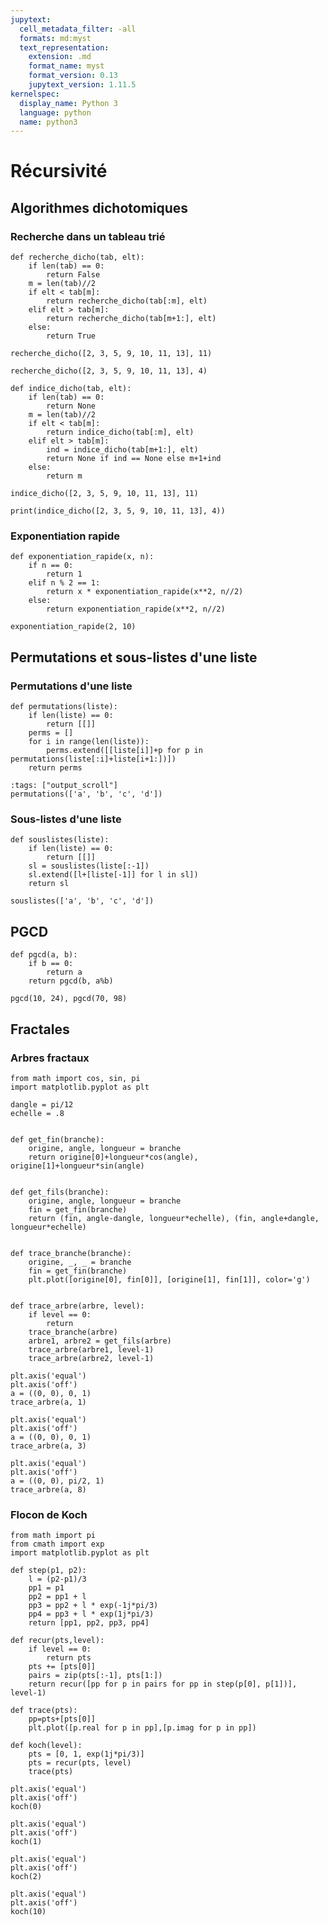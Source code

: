 ```yaml
---
jupytext:
  cell_metadata_filter: -all
  formats: md:myst
  text_representation:
    extension: .md
    format_name: myst
    format_version: 0.13
    jupytext_version: 1.11.5
kernelspec:
  display_name: Python 3
  language: python
  name: python3
---
```


# Récursivité

<!-- TODO Expliquer le principe général -->

## Algorithmes dichotomiques

### Recherche dans un tableau trié

```{code-cell}
def recherche_dicho(tab, elt):
    if len(tab) == 0:
        return False
    m = len(tab)//2
    if elt < tab[m]:
        return recherche_dicho(tab[:m], elt)
    elif elt > tab[m]:
        return recherche_dicho(tab[m+1:], elt)
    else:
        return True
```

```{code-cell}
recherche_dicho([2, 3, 5, 9, 10, 11, 13], 11)
```

```{code-cell}
recherche_dicho([2, 3, 5, 9, 10, 11, 13], 4)
```

```{code-cell}
def indice_dicho(tab, elt):
    if len(tab) == 0:
        return None
    m = len(tab)//2
    if elt < tab[m]:
        return indice_dicho(tab[:m], elt)
    elif elt > tab[m]:
        ind = indice_dicho(tab[m+1:], elt)
        return None if ind == None else m+1+ind
    else:
        return m
```

```{code-cell}
indice_dicho([2, 3, 5, 9, 10, 11, 13], 11)
```

```{code-cell}
print(indice_dicho([2, 3, 5, 9, 10, 11, 13], 4))
```

### Exponentiation rapide

<!-- TODO Explication -->

```{code-cell}
def exponentiation_rapide(x, n):
    if n == 0:
        return 1
    elif n % 2 == 1:
        return x * exponentiation_rapide(x**2, n//2)
    else:
        return exponentiation_rapide(x**2, n//2)
```

```{code-cell}
exponentiation_rapide(2, 10)
```

## Permutations et sous-listes d'une liste

### Permutations d'une liste

```{code-cell}
def permutations(liste):
    if len(liste) == 0:
        return [[]]
    perms = []
    for i in range(len(liste)):
        perms.extend([[liste[i]]+p for p in permutations(liste[:i]+liste[i+1:])])
    return perms
```

```{code-cell}
:tags: ["output_scroll"]
permutations(['a', 'b', 'c', 'd'])
```

### Sous-listes d'une liste

<!-- TODO Définir sous-liste -->

```{code-cell}
def souslistes(liste):
    if len(liste) == 0:
        return [[]]
    sl = souslistes(liste[:-1])
    sl.extend([l+[liste[-1]] for l in sl])
    return sl
```

```{code-cell}
souslistes(['a', 'b', 'c', 'd'])
```

## PGCD

<!-- TODO Peut-être dans l'intro pour expliquer le principe général -->

```{code-cell}
def pgcd(a, b):
    if b == 0:
        return a
    return pgcd(b, a%b)
```

```{code-cell}
pgcd(10, 24), pgcd(70, 98)
```

## Fractales

### Arbres fractaux

```{code-cell}
from math import cos, sin, pi
import matplotlib.pyplot as plt

dangle = pi/12
echelle = .8


def get_fin(branche):
    origine, angle, longueur = branche
    return origine[0]+longueur*cos(angle), origine[1]+longueur*sin(angle)


def get_fils(branche):
    origine, angle, longueur = branche
    fin = get_fin(branche)
    return (fin, angle-dangle, longueur*echelle), (fin, angle+dangle, longueur*echelle)


def trace_branche(branche):
    origine, _, _ = branche
    fin = get_fin(branche)
    plt.plot([origine[0], fin[0]], [origine[1], fin[1]], color='g')


def trace_arbre(arbre, level):
    if level == 0:
        return
    trace_branche(arbre)
    arbre1, arbre2 = get_fils(arbre)
    trace_arbre(arbre1, level-1)
    trace_arbre(arbre2, level-1)
```

```{code-cell}
plt.axis('equal')
plt.axis('off')
a = ((0, 0), 0, 1)
trace_arbre(a, 1)
```

```{code-cell}
plt.axis('equal')
plt.axis('off')
a = ((0, 0), 0, 1)
trace_arbre(a, 3)
```

```{code-cell}
plt.axis('equal')
plt.axis('off')
a = ((0, 0), pi/2, 1)
trace_arbre(a, 8)
```

### Flocon de Koch

```{code-cell}
from math import pi
from cmath import exp
import matplotlib.pyplot as plt

def step(p1, p2):
    l = (p2-p1)/3
    pp1 = p1
    pp2 = pp1 + l
    pp3 = pp2 + l * exp(-1j*pi/3)
    pp4 = pp3 + l * exp(1j*pi/3)
    return [pp1, pp2, pp3, pp4]

def recur(pts,level):
    if level == 0:
        return pts
    pts += [pts[0]]
    pairs = zip(pts[:-1], pts[1:])
    return recur([pp for p in pairs for pp in step(p[0], p[1])], level-1)

def trace(pts):
    pp=pts+[pts[0]]
    plt.plot([p.real for p in pp],[p.imag for p in pp])

def koch(level):
    pts = [0, 1, exp(1j*pi/3)]
    pts = recur(pts, level)
    trace(pts)
```

```{code-cell}
plt.axis('equal')
plt.axis('off')
koch(0)
```

```{code-cell}
plt.axis('equal')
plt.axis('off')
koch(1)
```

```{code-cell}
plt.axis('equal')
plt.axis('off')
koch(2)
```

```{code-cell}
plt.axis('equal')
plt.axis('off')
koch(10)
```

